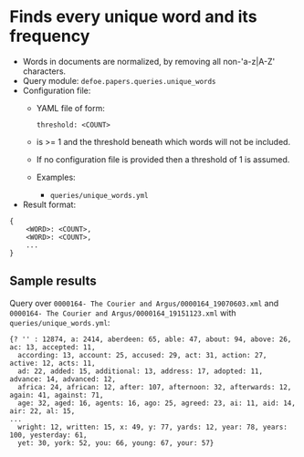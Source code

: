 # Finds every unique word and its frequency

* Words in documents are normalized, by removing all non-'a-z|A-Z' characters.
* Query module: `defoe.papers.queries.unique_words`
* Configuration file:
  - YAML file of form:

    ```
    threshold: <COUNT>
    ```

  - <COUNT> is >= 1 and the threshold beneath which words will not be included.
  - If no configuration file is provided then a threshold of 1 is assumed.
  - Examples:
    - `queries/unique_words.yml`
* Result format:

```
{
    <WORD>: <COUNT>,
    <WORD>: <COUNT>,
    ...
}
```

## Sample results

Query over `0000164- The Courier and Argus/0000164_19070603.xml` and `0000164- The Courier and Argus/0000164_19151123.xml` with `queries/unique_words.yml`:

```
{? '' : 12874, a: 2414, aberdeen: 65, able: 47, about: 94, above: 26, ac: 13, accepted: 11,
  according: 13, account: 25, accused: 29, act: 31, action: 27, active: 12, acts: 11,
  ad: 22, added: 15, additional: 13, address: 17, adopted: 11, advance: 14, advanced: 12,
  africa: 24, african: 12, after: 107, afternoon: 32, afterwards: 12, again: 41, against: 71,
  age: 32, aged: 16, agents: 16, ago: 25, agreed: 23, ai: 11, aid: 14, air: 22, al: 15,
...
  wright: 12, written: 15, x: 49, y: 77, yards: 12, year: 78, years: 100, yesterday: 61,
  yet: 30, york: 52, you: 66, young: 67, your: 57}
```

